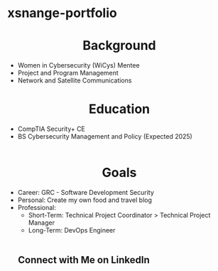 # xsnange-portfolio

<h1> <center>Background
</center></h1>
<ul>
    <li>Women in Cybersecurity (WiCys) Mentee</il>
    <li>Project and Program Management</il>
    <li>Network and Satellite Communications</il><br />
</ul>

<h1><center> Education
</center></h1>
<ul>
    <li>CompTIA Security+ CE</li>
    <li>BS Cybersecurity Management and Policy (Expected 2025)</li> <br />
</ul>

<h1><center> Goals
</center></h1>
<ul>
    <li>Career: GRC - Software Development Security</li>
    <li>Personal: Create my own food and travel blog </li>
    <li>Professional:
        <ul>
        <li>Short-Term: Technical Project Coordinator > Technical Project Manager </li>
        <li>Long-Term: DevOps Engineer</li><br />
        </li>
        </ul>

<h2> Connect with Me on LinkedIn </h2>
    <href >
